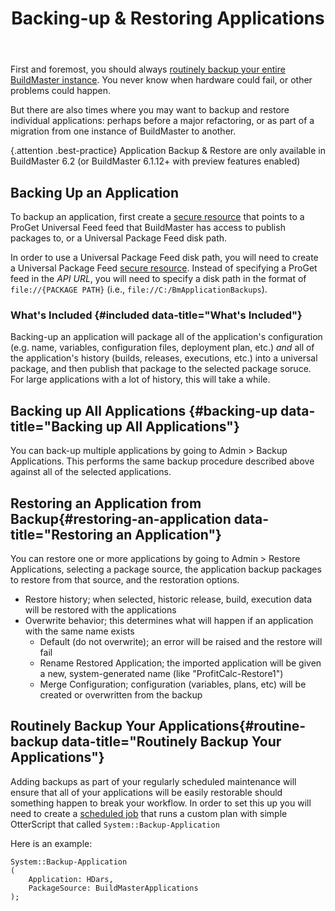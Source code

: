 ﻿---
title: Backing-up & Restoring Applications
sequence: 300
show-headings-in-nav: true
---

First and foremost, you should always [routinely backup your entire BuildMaster instance](/docs/buildmaster/installation-and-maintenance/backing-up). You never know when hardware could fail, or other problems could happen. 

But there are also times where you may want to backup and restore individual applications: perhaps before a major refactoring, or as part of a migration from one instance of BuildMaster to another.

{.attention .best-practice} Application Backup & Restore are only available in BuildMaster 6.2 (or BuildMaster 6.1.12+ with preview features enabled)

## Backing Up an Application

To backup an application, first create a [secure resource](/docs/buildmaster/ci-cd/continuous-integration/packaging/secure-resources) that points to a ProGet Universal Feed feed that BuildMaster has access to publish packages to, or a Universal Package Feed disk path. 

In order to use a Universal Package Feed disk path, you will need to create a Universal Package Feed [secure resource](/docs/buildmaster/ci-cd/continuous-integration/packaging/secure-resources). Instead of specifying a ProGet feed in the _API URL_, you will need to specify a disk path in the format of `file://{PACKAGE PATH}` (i.e., `file://C:/BmApplicationBackups`).

### What's Included {#included data-title="What's Included"}

Backing-up an application will package all of the application's configuration (e.g. name, variables, configuration files, deployment plan, etc.) *and* all of the application's history (builds, releases, executions, etc.) into a universal package, and then publish that package to the selected package soruce. For large applications with a lot of history, this will take a while. 

## Backing up All Applications {#backing-up data-title="Backing up All Applications"}
You can back-up multiple applications by going to Admin > Backup Applications. This performs the same backup procedure described above against all of the selected applications.

## Restoring an Application from Backup{#restoring-an-application data-title="Restoring an Application"}

You can restore one or more applications by going to Admin > Restore Applications, selecting a package source, the  application backup packages to restore from that source, and the restoration options.

 * Restore history; when selected, historic release, build, execution data will be restored with the applications
 * Overwrite behavior; this determines what will happen if an application with the same name exists
   - Default (do not overwrite); an error will be raised and the restore will fail
   - Rename Restored Application; the imported application will be given a new, system-generated name (like "ProfitCalc-Restore1")
   - Merge Configuration; configuration (variables, plans, etc) will be created or overwritten from the backup

## Routinely Backup Your Applications{#routine-backup data-title="Routinely Backup Your Applications"}

Adding backups as part of your regularly scheduled maintenance will ensure that all of your applications will be easily restorable should something happen to break your workflow. In order to set this up you will need to create a [scheduled job](/docs/buildmaster/builds/continuous-integration/build-triggers-and-monitors) that runs a custom plan with simple OtterScript that called `System::Backup-Application`

Here is an example: 
```
System::Backup-Application
(
    Application: HDars,
    PackageSource: BuildMasterApplications
);
```
